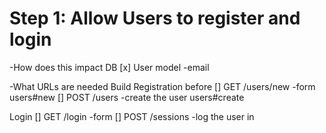 # Step 1: Allow Users to register and login
-How does this impact DB
[x] User model
  -email

-What URLs are needed
Build Registration before
[] GET /users/new -form users#new
[] POST /users -create the user users#create

Login
[] GET /login -form
[] POST /sessions -log the user in
